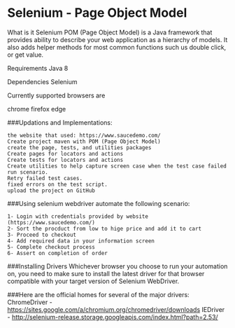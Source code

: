 # Selenium - Page Object Model

What is it
Selenium POM (Page Object Model) is a Java framework that provides ability to describe your web application as a hierarchy of models. It also adds helper methods for most common functions such us double click, or get value.

Requirements
Java 8

Dependencies
Selenium 

Currently supported browsers are

chrome
firefox
edge


###Updations and Implementations:
```
the website that used: https://www.saucedemo.com/ 
Create project maven with POM (Page Object Model)
create the page, tests, and utilities packages
Create pages for locators and actions
Create tests for locators and actions
Create utilities to help capture screen case when the test case failed
run scenario.
Retry failed test cases.
fixed errors on the test script.
upload the project on GitHub
```

###Using selenium webdriver automate the following scenario:
```
1- Login with credentials provided by website (https://www.saucedemo.com/)
2- Sort the procduct from low to hige price and add it to cart
3- Proceed to checkout
4- Add required data in your information screen
5- Complete checkout process
6- Assert on completion of order
```


###Installing Drivers
Whichever browser you choose to run your automation on, you need to make sure to install the latest driver for that browser compatible with your target version of Selenium WebDriver.

###Here are the official homes for several of the major drivers:
ChromeDriver - https://sites.google.com/a/chromium.org/chromedriver/downloads
IEDriver - http://selenium-release.storage.googleapis.com/index.html?path=2.53/
